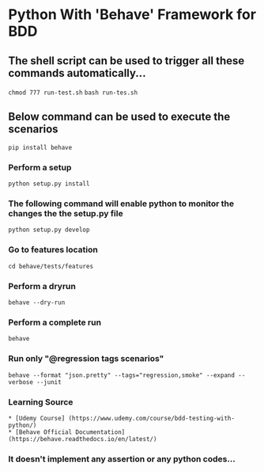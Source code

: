 # Python With 'Behave' Framework for BDD

## The shell script can be used to trigger all these commands automatically...
`chmod 777 run-test.sh`
`bash run-tes.sh`

## Below command can be used to execute the scenarios

`pip install behave`

### Perform a setup
`python setup.py install`

### The following command will enable python to monitor the changes the the setup.py file
`python setup.py develop`

### Go to features location
`cd behave/tests/features`

### Perform a dryrun
`behave --dry-run`

### Perform a complete run
`behave`

### Run only "@regression tags scenarios"

`behave --format "json.pretty" --tags="regression,smoke" --expand --verbose --junit`

### Learning Source
	* [Udemy Course] (https://www.udemy.com/course/bdd-testing-with-python/)
	* [Behave Official Documentation] (https://behave.readthedocs.io/en/latest/)

### It doesn't implement any assertion or any python codes...
